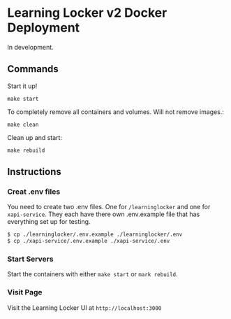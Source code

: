 # Learning Locker v2 Docker Deployment

In development.

## Commands

Start it up!

```
make start
```

To completely remove all containers and volumes. Will not remove images.:

```
make clean
```

Clean up and start:

```
make rebuild
```

## Instructions

### Creat .env files

You need to create two .env files.  One for `/learninglocker` and one for `xapi-service`. They each have there own .env.example file that has everything set up for testing.

```bash
$ cp ./learninglocker/.env.example ./learninglocker/.env
$ cp ./xapi-service/.env.example ./xapi-service/.env
```

### Start Servers
Start the containers with either `make start` or `mark rebuild`.

### Visit Page

Visit the Learning Locker UI at `http://localhost:3000`